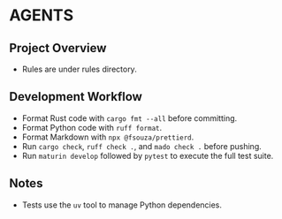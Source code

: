 # AGENTS

## Project Overview

- Rules are under rules directory.

## Development Workflow

- Format Rust code with `cargo fmt --all` before committing.
- Format Python code with `ruff format`.
- Format Markdown with `npx @fsouza/prettierd`.
- Run `cargo check`, `ruff check .`, and `mado check .` before pushing.
- Run `maturin develop` followed by `pytest` to execute the full test suite.

## Notes

- Tests use the `uv` tool to manage Python dependencies.
